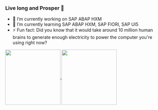 ### Live long and Prosper 🖖

<!--
**vcavalca/vcavalca** is a ✨ _special_ ✨ repository because its `README.md` (this file) appears on your GitHub profile.

Here are some ideas to get you started:
-->
- 🔭 I’m currently working on SAP ABAP HXM
- 🌱 I’m currently learning SAP ABAP HXM, SAP FIORI, SAP UI5
- ⚡ Fun fact: Did you know that it would take around 10 million human brains to generate enough electricity to power the computer you're using right now? 


<!--
- 👯 I’m looking to collaborate on ...
- 🤔 I’m looking for help with ...
- 💬 Ask me about ...
- 📫 How to reach me: ...
- 😄 Pronouns: ...
-->

<a href="https://github.com/vcavalca/github-readme-stats.git">
  <img height=175 align="center" src="https://github-readme-stats-vcavalca.vercel.app/api?username=vcavalca&theme=dracula&show_icons=true&include_all_commits=true&count_private=true&rank_icon=github" />
</a>
<a href="https://github.com/vcavalca/github-readme-stats.git">
  <img height=175 align="center" src="https://github-readme-stats-vcavalca.vercel.app/api/top-langs?username=vcavalca&layout=compact&langs_count=8&card_width=320&theme=dracula&count_private=true" />
</a>
